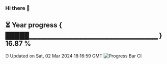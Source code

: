 ### Hi there 👋
⏳ Year progress { █████▁▁▁▁▁▁▁▁▁▁▁▁▁▁▁▁▁▁▁▁▁▁▁▁▁ } 16.87 %
---
⏰ Updated on Sat, 02 Mar 2024 18:16:59 GMT
![Progress Bar CI](https://github.com/liununu/liununu/workflows/Progress%20Bar%20CI/badge.svg)
